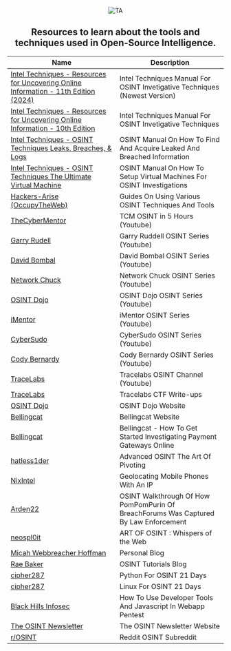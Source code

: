 <div align="center">
  
![TA](https://github.com/user-attachments/assets/4e8ec32f-7f06-4ca2-8173-a471508cc482)

## Resources to learn about the tools and techniques used in Open-Source Intelligence.

|Name|Description|
|----|-----------|
|[Intel Techniques - Resources for Uncovering Online Information - 11th Edition (2024)](https://inteltechniques.com/book1.html)|Intel Techniques Manual For OSINT Invetigative Techniques (Newest Version)
|[Intel Techniques - Resources for Uncovering Online Information - 10th Edition](https://inteltechniques.com/book1.html)|Intel Techniques Manual For OSINT Invetigative Techniques
|[Intel Techniques - OSINT Techniques Leaks, Breaches, & Logs](https://inteltechniques.com/book1a.html)|OSINT Manual On How To Find And Acquire Leaked And Breached Information
|[Intel Techniques - OSINT Techniques The Ultimate Virtual Machine](https://inteltechniques.com/book1b.html)|OSINT Manual On How To Setup Virtual Machines For OSINT Investigations
|[Hackers-Arise (OccupyTheWeb)](https://hackers-arise.net/osint/)|Guides On Using Various OSINT Techniques And Tools
|[TheCyberMentor](https://www.youtube.com/watch?v=qwA6MmbeGNo)|TCM OSINT in 5 Hours (Youtube)
|[Garry Rudell](https://www.youtube.com/watch?v=YkUnuouRhuE&list=PLGVRVoFJSLuV24yTzwB1iRLk0D_rULPt_)|Garry Ruddell OSINT Series (Youtube)
|[David Bombal](https://www.youtube.com/watch?v=ImWJgDQ-_ek&list=PLhfrWIlLOoKPT0y4R_mM4y-2QdfLpAWXl)|David Bombal OSINT Series (Youtube)
|[Network Chuck](https://www.youtube.com/playlist?list=PLIhvC56v63IJ9SYBtdDsNnORfTNFCXR8_)|Network Chuck OSINT Series (Youtube)
|[OSINT Dojo](https://www.youtube.com/@OSINTDojo)|OSINT Dojo OSINT Series (Youtube)
|[iMentor](https://www.youtube.com/watch?v=BAoNt7Ks28U&list=PL1nXkyUAgq7q5wtI4NHhwG6O5772qyzHt)|iMentor OSINT Series (Youtube)
|[CyberSudo](https://www.youtube.com/watch?v=-5l1gUqxZiI&list=PLUGt-eDfwuxBsycGRw6-fbTbcYPC2VQgn)|CyberSudo OSINT Series (Youtube)
|[Cody Bernardy](https://www.youtube.com/@0x4rk0)|Cody Bernardy OSINT Series (Youtube)
|[TraceLabs](https://www.youtube.com/@TraceLabsVideos)|Tracelabs OSINT Channel (Youtube)
|[TraceLabs](https://github.com/tracelabs/searchparty-ctf-writeups/blob/master/searchparty-ctf-writeups.md)|Tracelabs CTF Write-ups
|[OSINT Dojo](https://www.osintdojo.com/)|OSINT Dojo Website
|[Bellingcat](https://www.bellingcat.com)|Bellingcat Website
|[Bellingcat](https://www.bellingcat.com/resources/2024/03/26/how-to-get-started-investigating-payment-gateways-online/)|Bellingcat - How To Get Started Investigating Payment Gateways Online
|[hatless1der](https://hatless1der.com/advanced-osint-the-art-of-pivoting/)|Advanced OSINT The Art Of Pivoting
|[NixIntel](https://nixintel.info/osint/geolocating-mobile-phones-with-an-ip/)|Geolocating Mobile Phones With An IP
|[Arden22](https://arden22.substack.com/p/pompompurin-and-breachforums)|OSINT Walkthrough Of How PomPomPurin Of BreachForums Was Captured By Law Enforcement
|[neospl0it](https://neospl0it.github.io/posts/osint/)|ART OF OSINT : Whispers of the Web
|[Micah Webbreacher Hoffman](https://webbreacher.com/)|Personal Blog
|[Rae Baker](https://www.raebaker.net/blog)|OSINT Tutorials Blog
|[cipher287](https://github.com/cipher387/python-for-OSINT-21-days/tree/main)|Python For OSINT 21 Days
|[cipher287](https://github.com/cipher387/linux-for-OSINT-21-day)|Linux For OSINT 21 Days
|[Black Hills Infosec](https://www.blackhillsinfosec.com/webcast-free-tools-how-to-use-developer-tools-and-javascript-in-webapp-pentests/)|How To Use Developer Tools And Javascript In Webapp Pentest
|[The OSINT Newsletter](https://osintnewsletter.com/)|The OSINT Newsletter Website
|[r/OSINT](https://www.reddit.com/r/OSINT/)|Reddit OSINT Subreddit
